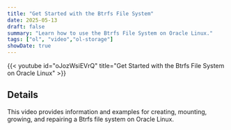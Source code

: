 ```yaml
---
title: "Get Started with the Btrfs File System"
date: 2025-05-13
draft: false
summary: "Learn how to use the Btrfs File System on Oracle Linux."
tags: ["ol", "video","ol-storage"]
showDate: true
---
```


{{< youtube id="oJozWsiEVrQ" title="Get Started with the Btrfs File System on Oracle Linux" >}}

## Details

This video provides information and examples for creating, mounting, growing, and repairing a Btrfs file system on Oracle Linux.

